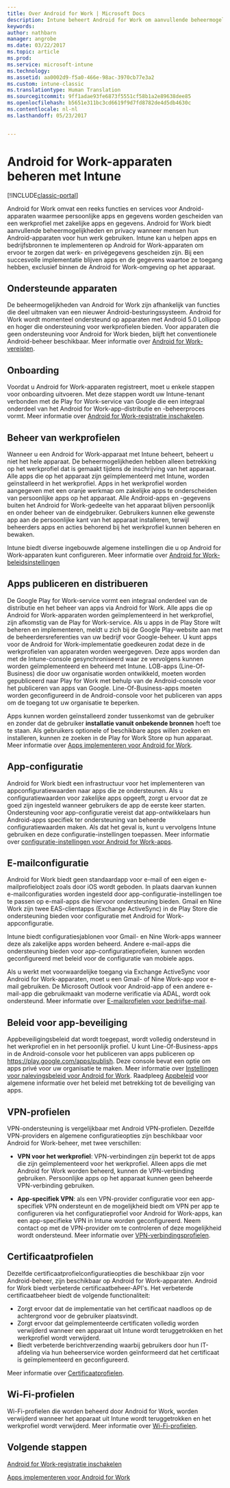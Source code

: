 ```yaml
---
title: Over Android for Work | Microsoft Docs
description: Intune beheert Android for Work om aanvullende beheermogelijkheden en privacy te leveren wanneer mensen hun Android-apparaten voor hun werk gebruiken.
keywords: 
author: nathbarn
manager: angrobe
ms.date: 03/22/2017
ms.topic: article
ms.prod: 
ms.service: microsoft-intune
ms.technology: 
ms.assetid: aa0002d9-f5a0-466e-98ac-3970cb77e3a2
ms.custom: intune-classic
ms.translationtype: Human Translation
ms.sourcegitcommit: 9ff1adae93fe6873f5551cf58b1a2e89638dee85
ms.openlocfilehash: b5651e311bc3cd6619f9d7fd8782de4d5db4630c
ms.contentlocale: nl-nl
ms.lasthandoff: 05/23/2017


---
```


# <a name="manage-android-for-work-devices-with-intune"></a>Android for Work-apparaten beheren met Intune

[!INCLUDE[classic-portal](../includes/classic-portal.md)]

Android for Work omvat een reeks functies en services voor Android-apparaten waarmee persoonlijke apps en gegevens worden gescheiden van een werkprofiel met zakelijke apps en gegevens. Android for Work biedt aanvullende beheermogelijkheden en privacy wanneer mensen hun Android-apparaten voor hun werk gebruiken. Intune kan u helpen apps en bedrijfsbronnen te implementeren op Android for Work-apparaten om ervoor te zorgen dat werk- en privégegevens gescheiden zijn. Bij een succesvolle implementatie blijven apps en de gegevens waartoe ze toegang hebben, exclusief binnen de Android for Work-omgeving op het apparaat.

## <a name="supported-devices"></a>Ondersteunde apparaten

De beheermogelijkheden van Android for Work zijn afhankelijk van functies die deel uitmaken van een nieuwer Android-besturingssysteem. Android for Work wordt momenteel ondersteund op apparaten met Android 5.0 Lollipop en hoger die ondersteuning voor werkprofielen bieden. Voor apparaten die geen ondersteuning voor Android for Work bieden, blijft het conventionele Android-beheer beschikbaar. Meer informatie over [Android for Work-vereisten](https://support.google.com/work/android/answer/6174145?hl=en&ref_topic=6151012).

## <a name="onboarding"></a>Onboarding

Voordat u Android for Work-apparaten registreert, moet u enkele stappen voor onboarding uitvoeren. Met deze stappen wordt uw Intune-tenant verbonden met de Play for Work-service van Google die een integraal onderdeel van het Android for Work-app-distributie en -beheerproces vormt. Meer informatie over [Android for Work-registratie inschakelen](/intune-classic/deploy-use/set-up-android-for-work).

## <a name="work-profile-management"></a>Beheer van werkprofielen

Wanneer u een Android for Work-apparaat met Intune beheert, beheert u niet het hele apparaat. De beheermogelijkheden hebben alleen betrekking op het werkprofiel dat is gemaakt tijdens de inschrijving van het apparaat. Alle apps die op het apparaat zijn geïmplementeerd met Intune, worden geïnstalleerd in het werkprofiel. Apps in het werkprofiel worden aangegeven met een oranje werkmap om zakelijke apps te onderscheiden van persoonlijke apps op het apparaat. Alle Android-apps en -gegevens buiten het Android for Work-gedeelte van het apparaat blijven persoonlijk en onder beheer van de eindgebruiker. Gebruikers kunnen elke gewenste app aan de persoonlijke kant van het apparaat installeren, terwijl beheerders apps en acties behorend bij het werkprofiel kunnen beheren en bewaken.

Intune biedt diverse ingebouwde algemene instellingen die u op Android for Work-apparaten kunt configureren. Meer informatie over [Android for Work-beleidsinstellingen](android-for-work-policy-settings-in-microsoft-intune.md)

## <a name="app-publishing-and-distribution"></a>Apps publiceren en distribueren

De Google Play for Work-service vormt een integraal onderdeel van de distributie en het beheer van apps via Android for Work. Alle apps die op Android for Work-apparaten worden geïmplementeerd in het werkprofiel, zijn afkomstig van de Play for Work-service. Als u apps in de Play Store wilt beheren en implementeren, meldt u zich bij de Google Play-website aan met de beheerdersreferenties van uw bedrijf voor Google-beheer. U kunt apps voor de Android for Work-implementatie goedkeuren zodat deze in de werkprofielen van apparaten worden weergegeven. Deze apps worden dan met de Intune-console gesynchroniseerd waar ze vervolgens kunnen worden geïmplementeerd en beheerd met Intune. LOB-apps (Line-Of-Business) die door uw organisatie worden ontwikkeld, moeten worden gepubliceerd naar Play for Work met behulp van de Android-console voor het publiceren van apps van Google. Line-Of-Business-apps moeten worden geconfigureerd in de Android-console voor het publiceren van apps om de toegang tot uw organisatie te beperken.

Apps kunnen worden geïnstalleerd zonder tussenkomst van de gebruiker en zonder dat de gebruiker **installatie vanuit onbekende bronnen** hoeft toe te staan. Als gebruikers optionele of beschikbare apps willen zoeken en installeren, kunnen ze zoeken in de Play for Work Store op hun apparaat. Meer informatie over [Apps implementeren voor Android for Work](/intune-classic/deploy-use/android-for-work-apps).

## <a name="app-configuration"></a>App-configuratie

Android for Work biedt een infrastructuur voor het implementeren van appconfiguratiewaarden naar apps die ze ondersteunen. Als u configuratiewaarden voor zakelijke apps opgeeft, zorgt u ervoor dat ze goed zijn ingesteld wanneer gebruikers de app de eerste keer starten. Ondersteuning voor app-configuratie vereist dat app-ontwikkelaars hun Android-apps specifiek ter ondersteuning van beheerde configuratiewaarden maken. Als dat het geval is, kunt u vervolgens Intune gebruiken en deze configuratie-instellingen toepassen. Meer informatie over [configuratie-instellingen voor Android for Work-apps](afw-app-configuration-policy.md).

## <a name="email-configuration"></a>E-mailconfiguratie

Android for Work biedt geen standaardapp voor e-mail of een eigen e-mailprofielobject zoals door iOS wordt geboden. In plaats daarvan kunnen e-mailconfiguraties worden ingesteld door app-configuratie-instellingen toe te passen op e-mail-apps die hiervoor ondersteuning bieden. Gmail en Nine Work zijn twee EAS-clientapps (Exchange ActiveSync) in de Play Store die ondersteuning bieden voor configuratie met Android for Work-appconfiguratie.

Intune biedt configuratiesjablonen voor Gmail- en Nine Work-apps wanneer deze als zakelijke apps worden beheerd. Andere e-mail-apps die ondersteuning bieden voor app-configuratieprofielen, kunnen worden geconfigureerd met beleid voor de configuratie van mobiele apps.

Als u werkt met voorwaardelijke toegang via Exchange ActiveSync voor Android for Work-apparaten, moet u een Gmail- of Nine Work-app voor e-mail gebruiken. De Microsoft Outlook voor Android-app of een andere e-mail-app die gebruikmaakt van moderne verificatie via ADAL, wordt ook ondersteund. Meer informatie over [E-mailprofielen voor bedrijfse-mail](configure-access-to-corporate-email-using-email-profiles-with-microsoft-intune.md).

## <a name="app-protection-policies"></a>Beleid voor app-beveiliging

Appbeveiligingsbeleid dat wordt toegepast, wordt volledig ondersteund in het werkprofiel en in het persoonlijk profiel. U kunt Line-Of-Business-apps in de Android-console voor het publiceren van apps publiceren op https://play.google.com/apps/publish. Deze console bevat een optie om apps privé voor uw organisatie te maken. Meer informatie over [Instellingen voor nalevingsbeleid voor Android for Work](afw-compliance-policy-settings-in-microsoft-intune.md). Raadpleeg [Appbeleid](protect-app-data-using-mobile-app-management-policies-with-microsoft-intune.md) voor algemene informatie over het beleid met betrekking tot de beveiliging van apps.

## <a name="vpn-profiles"></a>VPN-profielen

VPN-ondersteuning is vergelijkbaar met Android VPN-profielen. Dezelfde VPN-providers en algemene configuratieopties zijn beschikbaar voor Android for Work-beheer, met twee verschillen:

-  **VPN voor het werkprofiel**: VPN-verbindingen zijn beperkt tot de apps die zijn geïmplementeerd voor het werkprofiel. Alleen apps die met Android for Work worden beheerd, kunnen de VPN-verbinding gebruiken. Persoonlijke apps op het apparaat kunnen geen beheerde VPN-verbinding gebruiken.

-  **App-specifiek VPN**: als een VPN-provider configuratie voor een app-specifiek VPN ondersteunt en de mogelijkheid biedt om VPN per app te configureren via het configuratieprofiel voor Android for Work-apps, kan een app-specifieke VPN in Intune worden geconfigureerd. Neem contact op met de VPN-provider om te controleren of deze mogelijkheid wordt ondersteund. Meer informatie over [VPN-verbindingsprofielen](vpn-connections-in-microsoft-intune.md).

## <a name="certificate-profiles"></a>Certificaatprofielen

Dezelfde certificaatprofielconfiguratieopties die beschikbaar zijn voor Android-beheer, zijn beschikbaar op Android for Work-apparaten. Android for Work biedt verbeterde certificaatbeheer-API's. Het verbeterde certificaatbeheer biedt de volgende functionaliteit:

- Zorgt ervoor dat de implementatie van het certificaat naadloos op de achtergrond voor de gebruiker plaatsvindt.
-  Zorgt ervoor dat geïmplementeerde certificaten volledig worden verwijderd wanneer een apparaat uit Intune wordt teruggetrokken en het werkprofiel wordt verwijderd.
-  Biedt verbeterde berichtverzending waarbij gebruikers door hun IT-afdeling via hun beheerservice worden geïnformeerd dat het certificaat is geïmplementeerd en geconfigureerd.

Meer informatie over [Certificaatprofielen](secure-resource-access-with-certificate-profiles.md).

## <a name="wi-fi-profiles"></a>Wi-Fi-profielen

Wi-Fi-profielen die worden beheerd door Android for Work, worden verwijderd wanneer het apparaat uit Intune wordt teruggetrokken en het werkprofiel wordt verwijderd. Meer informatie over [Wi-Fi-profielen](wi-fi-connections-in-microsoft-intune.md).

## <a name="next-steps"></a>Volgende stappen
[Android for Work-registratie inschakelen](/intune-classic/deploy-use/set-up-android-for-work)

[Apps implementeren voor Android for Work](/intune-classic/deploy-use/android-for-work-apps)

